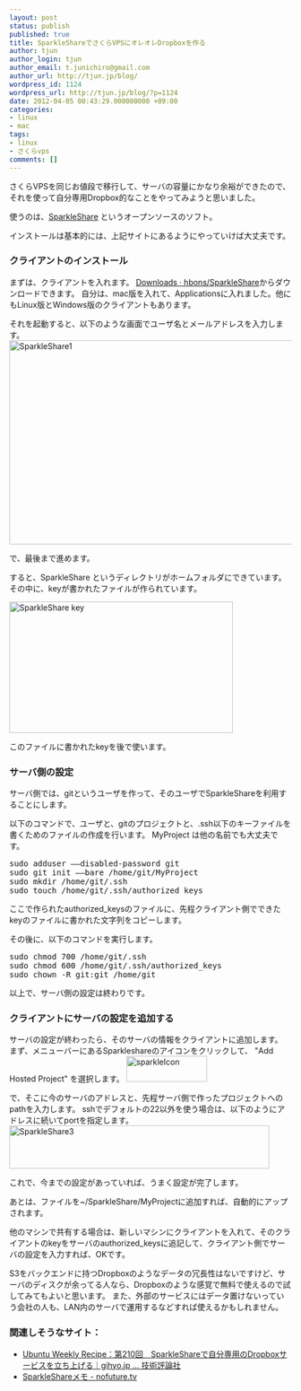 ```yaml
---
layout: post
status: publish
published: true
title: SparkleShareでさくらVPSにオレオレDropboxを作る
author: tjun
author_login: tjun
author_email: t.junichiro@gmail.com
author_url: http://tjun.jp/blog/
wordpress_id: 1124
wordpress_url: http://tjun.jp/blog/?p=1124
date: 2012-04-05 00:43:29.000000000 +09:00
categories:
- linux
- mac
tags:
- linux
- さくらvps
comments: []
---
```

さくらVPSを同じお値段で移行して、サーバの容量にかなり余裕ができたので、それを使って自分専用Dropbox的なことをやってみようと思いました。


使うのは、<a href="http://sparkleshare.org/">SparkleShare</a> というオープンソースのソフト。

インストールは基本的には、上記サイトにあるようにやっていけば大丈夫です。

<h3>クライアントのインストール</h3>

まずは、クライアントを入れます。
<a href="https://github.com/hbons/SparkleShare/downloads">Downloads &middot; hbons/SparkleShare</a>からダウンロードできます。
自分は、mac版を入れて、Applicationsに入れました。他にもLinux版とWindows版のクライアントもあります。

それを起動すると、以下のような画面でユーザ名とメールアドレスを入力します。
<img src="http://tjun.jp/blog/wp-content/uploads/2012/04/SparkleShare.jpg" alt="SparkleShare1" title="SparkleShare.jpg" border="0" width="540" height="364" />

で、最後まで進めます。

すると、SparkleShare というディレクトリがホームフォルダにできています。
その中に、keyが書かれたファイルが作られています。

<img src="http://tjun.jp/blog/wp-content/uploads/2012/04/SparkleShare-key.jpg" alt="SparkleShare key" title="SparkleShare-key.jpg" border="0" width="399" height="234" />

このファイルに書かれたkeyを後で使います。


<h3>サーバ側の設定</h3>
サーバ側では、gitというユーザを作って、そのユーザでSparkleShareを利用することにします。

以下のコマンドで、ユーザと、gitのプロジェクトと、.ssh以下のキーファイルを書くためのファイルの作成を行います。
MyProject は他の名前でも大丈夫です。
<pre>
sudo adduser &ndash;&ndash;disabled-password git
sudo git init &ndash;&ndash;bare /home/git/MyProject
sudo mkdir /home/git/.ssh
sudo touch /home/git/.ssh/authorized_keys
</pre>


ここで作られたauthorized_keysのファイルに、先程クライアント側でできたkeyのファイルに書かれた文字列をコピーします。

その後に、以下のコマンドを実行します。
<pre>
sudo chmod 700 /home/git/.ssh
sudo chmod 600 /home/git/.ssh/authorized_keys
sudo chown -R git:git /home/git
</pre>

以上で、サーバ側の設定は終わりです。


<h3>クライアントにサーバの設定を追加する</h3>
サーバの設定が終わったら、そのサーバの情報をクライアントに追加します。
まず、メニューバーにあるSparkleshareのアイコンをクリックして、 "Add Hosted Project" を選択します。

<img src="http://tjun.jp/blog/wp-content/uploads/2012/04/Skitch.jpg" alt="sparkleIcon" title="Skitch.jpg" border="0" width="144" height="46" />

で、そこに今のサーバのアドレスと、先程サーバ側で作ったプロジェクトへのpathを入力します。
sshでデフォルトの22以外を使う場合は、以下のようにアドレスに続いてportを指定します。
<img src="http://tjun.jp/blog/wp-content/uploads/2012/04/SparkleShare3.jpg" alt="SparkleShare3" title="SparkleShare3.jpg" border="0" width="464" height="77" />

これで、今までの設定があっていれば、うまく設定が完了します。

あとは、ファイルを~/SparkleShare/MyProjectに追加すれば、自動的にアップされます。


他のマシンで共有する場合は、新しいマシンにクライアントを入れて、そのクライアントのkeyをサーバのauthorized_keysに追記して、クライアント側でサーバの設定を入力すれば、OKです。


S3をバックエンドに持つDropboxのようなデータの冗長性はないですけど、サーバのディスクが余ってる人なら、Dropboxのような感覚で無料で使えるので試してみてもよいと思います。
また、外部のサービスにはデータ置けないっていう会社の人も、LAN内のサーバで運用するなどすれば使えるかもしれません。


<h3>関連しそうなサイト：</h3>
<ul>
	<li><a href="http://gihyo.jp/admin/serial/01/ubuntu-recipe/0210">Ubuntu Weekly Recipe：第210回　SparkleShareで自分専用のDropboxサービスを立ち上げる｜gihyo.jp &hellip; 技術評論社</a></li>
	<li><a href="http://www.nofuture.tv/linux/sparkleshare">SparkleShareメモ - nofuture.tv</a></li>
</ul>

